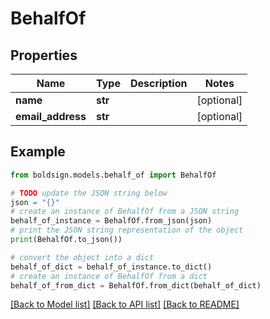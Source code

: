 # BehalfOf


## Properties

Name | Type | Description | Notes
------------ | ------------- | ------------- | -------------
**name** | **str** |  | [optional] 
**email_address** | **str** |  | [optional] 

## Example

```python
from boldsign.models.behalf_of import BehalfOf

# TODO update the JSON string below
json = "{}"
# create an instance of BehalfOf from a JSON string
behalf_of_instance = BehalfOf.from_json(json)
# print the JSON string representation of the object
print(BehalfOf.to_json())

# convert the object into a dict
behalf_of_dict = behalf_of_instance.to_dict()
# create an instance of BehalfOf from a dict
behalf_of_from_dict = BehalfOf.from_dict(behalf_of_dict)
```
[[Back to Model list]](../README.md#documentation-for-models) [[Back to API list]](../README.md#documentation-for-api-endpoints) [[Back to README]](../README.md)


